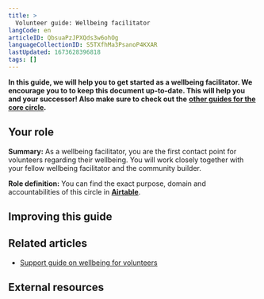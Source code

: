```yaml
---
title: >
  Volunteer guide: Wellbeing facilitator
langCode: en
articleID: QbsuaPzJPXQds3w6ohOg
languageCollectionID: S5TXfhMa3PsanoP4KXAR
lastUpdated: 1673628396818
tags: []
---
```


**In this guide, we will help you to get started as a wellbeing facilitator. We encourage you to to keep this document up-to-date. This will help you and your successor! Also make sure to check out the** [**other guides for the core circle**](/support/core)**.**

## **Your role**

**Summary:** As a wellbeing facilitator, you are the first contact point for volunteers regarding their wellbeing. You will work closely together with your fellow wellbeing facilitator and the community builder.

**Role definition:** You can find the exact purpose, domain and accountabilities of this circle in [**Airtable**](https://airtable.com/shrgU5rF75woG9SHq/tbloV4g8loVisebVz/viwwMs1CKcvYURh2R/recKx1fPlHsMAnvwq).

## **Improving this guide**

## **Related articles**

-   [Support guide on wellbeing for volunteers](/support/wellbeing-volunteers)

## **External resources**